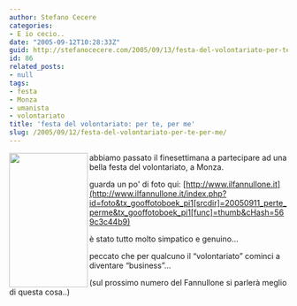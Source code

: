 ```yaml
---
author: Stefano Cecere
categories:
- E io cecio..
date: "2005-09-12T10:28:33Z"
guid: http://stefanocecere.com/2005/09/13/festa-del-volontariato-per-te-per-me/
id: 86
related_posts:
- null
tags:
- festa
- Monza
- umanista
- volontariato
title: 'festa del volontariato: per te, per me'
slug: /2005/09/12/festa-del-volontariato-per-te-per-me/
---
```


<img src="http://www.ilfannullone.it/uploads/RTEmagicC_volantino_coglimi.jpg.jpg" align="left" width="142" height="243" />abbiamo passato il finesettimana a partecipare ad una bella festa del volontariato, a Monza.

guarda un po' di foto qui: [http://www.ilfannullone.it](http://www.ilfannullone.it/index.php?id=foto&tx_gooffotoboek_pi1[srcdir]=20050911_perte_perme&tx_gooffotoboek_pi1[func]=thumb&cHash=569c3c44b9)

è stato tutto molto simpatico e genuino…

peccato che per qualcuno il &#x201c;volontariato&#x201d; cominci a diventare &#x201c;business&#x201d;…
  
(sul prossimo numero del Fannullone si parler&#xe0; meglio di questa cosa..)
